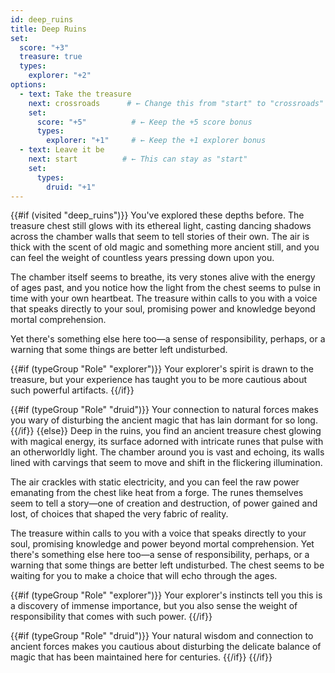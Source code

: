 ```yaml
---
id: deep_ruins
title: Deep Ruins
set:
  score: "+3"
  treasure: true
  types:
    explorer: "+2"
options:
  - text: Take the treasure
    next: crossroads      # ← Change this from "start" to "crossroads"
    set:
      score: "+5"          # ← Keep the +5 score bonus
      types:
        explorer: "+1"     # ← Keep the +1 explorer bonus
  - text: Leave it be
    next: start          # ← This can stay as "start"
    set:
      types:
        druid: "+1"
---
```

{{#if (visited "deep_ruins")}}
You've explored these depths before. The treasure chest still glows with its ethereal light, casting dancing shadows across the chamber walls that seem to tell stories of their own. The air is thick with the scent of old magic and something more ancient still, and you can feel the weight of countless years pressing down upon you.

The chamber itself seems to breathe, its very stones alive with the energy of ages past, and you notice how the light from the chest seems to pulse in time with your own heartbeat. The treasure within calls to you with a voice that speaks directly to your soul, promising power and knowledge beyond mortal comprehension.

Yet there's something else here too—a sense of responsibility, perhaps, or a warning that some things are better left undisturbed.

{{#if (typeGroup "Role" "explorer")}}
Your explorer's spirit is drawn to the treasure, but your experience has taught you to be more cautious about such powerful artifacts.
{{/if}}

{{#if (typeGroup "Role" "druid")}}
Your connection to natural forces makes you wary of disturbing the ancient magic that has lain dormant for so long.
{{/if}}
{{else}}
Deep in the ruins, you find an ancient treasure chest glowing with magical energy, its surface adorned with intricate runes that pulse with an otherworldly light. The chamber around you is vast and echoing, its walls lined with carvings that seem to move and shift in the flickering illumination.

The air crackles with static electricity, and you can feel the raw power emanating from the chest like heat from a forge. The runes themselves seem to tell a story—one of creation and destruction, of power gained and lost, of choices that shaped the very fabric of reality.

The treasure within calls to you with a voice that speaks directly to your soul, promising knowledge and power beyond mortal comprehension. Yet there's something else here too—a sense of responsibility, perhaps, or a warning that some things are better left undisturbed. The chest seems to be waiting for you to make a choice that will echo through the ages.

{{#if (typeGroup "Role" "explorer")}}
Your explorer's instincts tell you this is a discovery of immense importance, but you also sense the weight of responsibility that comes with such power.
{{/if}}

{{#if (typeGroup "Role" "druid")}}
Your natural wisdom and connection to ancient forces makes you cautious about disturbing the delicate balance of magic that has been maintained here for centuries.
{{/if}}
{{/if}} 